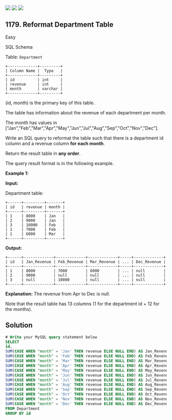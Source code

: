 [![](https://img.shields.io/github/stars/javadev/LeetCode-in-Java?label=Stars&style=flat-square)](https://github.com/javadev/LeetCode-in-Java)
[![](https://img.shields.io/github/forks/javadev/LeetCode-in-Java?label=Fork%20me%20on%20GitHub%20&style=flat-square)](https://github.com/javadev/LeetCode-in-Java/fork)
[![](https://img.shields.io/badge/-LeetCode%20in%20Kotlin-blue?style=flat-square)](https://github.com/javadev/LeetCode-in-Kotlin)

## 1179\. Reformat Department Table

Easy

SQL Schema

Table: `Department`

    +-------------+---------+
    | Column Name |  Type   |
    +-------------+---------+
    | id          | int     |
    | revenue     | int     |
    | month       | varchar |
    +-------------+---------+

(id, month) is the primary key of this table.

The table has information about the revenue of each department per month.

The month has values in ["Jan","Feb","Mar","Apr","May","Jun","Jul","Aug","Sep","Oct","Nov","Dec"].

Write an SQL query to reformat the table such that there is a department id column and a revenue column **for each month**.

Return the result table in **any order**.

The query result format is in the following example.

**Example 1:**

**Input:**

Department table:

    +------+---------+-------+
    | id   | revenue | month |
    +------+---------+-------+
    | 1    | 8000    | Jan   |
    | 2    | 9000    | Jan   |
    | 3    | 10000   | Feb   |
    | 1    | 7000    | Feb   |
    | 1    | 6000    | Mar   |
    +------+---------+-------+

**Output:**

    +------+-------------+-------------+-------------+-----+-------------+
    | id   | Jan_Revenue | Feb_Revenue | Mar_Revenue | ... | Dec_Revenue |
    +------+-------------+-------------+-------------+-----+-------------+
    | 1    | 8000        | 7000        | 6000        | ... | null        |
    | 2    | 9000        | null        | null        | ... | null        |
    | 3    | null        | 10000       | null        | ... | null        |
    +------+-------------+-------------+-------------+-----+-------------+

**Explanation:** The revenue from Apr to Dec is null.

Note that the result table has 13 columns (1 for the department id + 12 for the months).

## Solution

```sql
# Write your MySQL query statement below
SELECT
id,
SUM(CASE WHEN "month" = 'Jan' THEN revenue ELSE NULL END) AS Jan_Revenue,
SUM(CASE WHEN "month" = 'Feb' THEN revenue ELSE NULL END) AS Feb_Revenue,
SUM(CASE WHEN "month" = 'Mar' THEN revenue ELSE NULL END) AS Mar_Revenue,
SUM(CASE WHEN "month" = 'Apr' THEN revenue ELSE NULL END) AS Apr_Revenue,
SUM(CASE WHEN "month" = 'May' THEN revenue ELSE NULL END) AS May_Revenue,
SUM(CASE WHEN "month" = 'Jun' THEN revenue ELSE NULL END) AS Jun_Revenue,
SUM(CASE WHEN "month" = 'Jul' THEN revenue ELSE NULL END) AS Jul_Revenue,
SUM(CASE WHEN "month" = 'Aug' THEN revenue ELSE NULL END) AS Aug_Revenue,
SUM(CASE WHEN "month" = 'Sep' THEN revenue ELSE NULL END) AS Sep_Revenue,
SUM(CASE WHEN "month" = 'Oct' THEN revenue ELSE NULL END) AS Oct_Revenue,
SUM(CASE WHEN "month" = 'Nov' THEN revenue ELSE NULL END) AS Nov_Revenue,
SUM(CASE WHEN "month" = 'Dec' THEN revenue ELSE NULL END) AS Dec_Revenue
FROM Department
GROUP BY id
```
